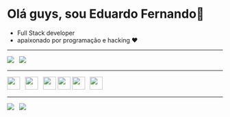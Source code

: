 #  Olá guys, sou Eduardo Fernando🚀

- Full Stack developer
- apaixonado por programação e hacking ❤
--- 
<!-- ![Anurag's GitHub stats](https://github-readme-stats.vercel.app/api?username=efernandev&show_icons=true&theme=merko) 
![Top langs](https://github-readme-stats.vercel.app/api/top-langs/?username=efernandev&theme=blue-green) -->
<div>
	<img src="https://github-readme-stats.vercel.app/api?username=efernandev&show_icons=true&theme=merko" /> &nbsp; 
	<img src="https://github-readme-stats.vercel.app/api/top-langs/?username=efernandev&theme=blue-green" />
</div>

--- 

<img style="width:30px;height:30px;" src="https://cdn.jsdelivr.net/gh/devicons/devicon/icons/javascript/javascript-original.svg" /> &nbsp; <img style="width:30px;height:30px;" src="https://cdn.jsdelivr.net/gh/devicons/devicon/icons/python/python-original.svg" />  &nbsp; <img style="width:30px;height:30px;" src="https://cdn.jsdelivr.net/gh/devicons/devicon/icons/html5/html5-original.svg" />     <img style="width:30px;height:30px;" src="https://cdn.jsdelivr.net/gh/devicons/devicon/icons/mysql/mysql-original-wordmark.svg" />    <img style="width:30px;height:30px;" src="https://cdn.jsdelivr.net/gh/devicons/devicon/icons/css3/css3-original.svg" />  &nbsp; <img style="width:30px;height:30px;" src="https://cdn.jsdelivr.net/gh/devicons/devicon/icons/bootstrap/bootstrap-plain.svg" />    

--- 
<div>
	<a href="https://www.reddit.com/user/XBIO9" target="_blank"><img src="https://aleen42.github.io/badges/src/reddit.svg"/></a>  &nbsp; 
	<a href="mailto: contato.dudu087@gmail.com" target="_blank"><img src="https://img.shields.io/badge/Gmail-D14836?style=for-the-badge&logo=gmail&logoColor=white" /></a> &nbsp;
	
</div>











